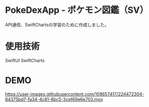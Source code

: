# PokeDexApp - ポケモン図鑑（SV）

API通信、SwiftChartsの学習のために作成しました。

# 使用技術

SwiftUI
SwiftCharts

# DEMO

https://user-images.githubusercontent.com/108657417/224472304-84375bd7-fa34-4c81-8bc5-3cef69e6e703.mov


